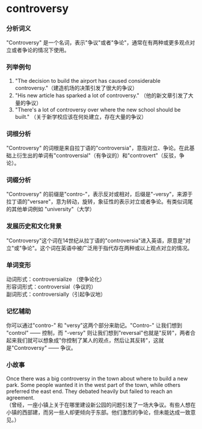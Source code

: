 # controversy

### 分析词义

  

"Controversy" 是一个名词，表示"争议"或者"争论"，通常在有两种或更多观点对立或者争论的情况下使用。

  

### 列举例句

  

1.  "The decision to build the airport has caused considerable controversy."（建造机场的决策引发了很大的争议）
2.  "His new article has sparked a lot of controversy." （他的新文章引发了大量的争议）
3.  "There's a lot of controversy over where the new school should be built." （关于新学校应该在何处建立，存在大量的争议）

  

### 词根分析

  

"Controversy" 的词根是来自拉丁语的"controversia"，意指对立、争论。在此基础上衍生出的单词有"controversial"（有争议的）和"controvert"（反驳，争论）。

  

### 词缀分析

  

"Controversy" 的前缀是"contro-"，表示反对或相对，后缀是"-versy"，来源于拉丁语的"versare"，意为转动，旋转，象征性的表示对立或者争论。有类似词尾的其他单词例如 "university"（大学）

  

### 发展历史和文化背景

  

"Controversy"这个词在14世纪从拉丁语的"controversia"进入英语，原意是"对立"或"争论"。这个词在英语中被广泛用于指代存在两种或以上观点对立的情况。

  

### 单词变形

  

动词形式：controversialize （使争论化）  
形容词形式：controversial（争议的）  
副词形式：controversially（引起争议地）

  

### 记忆辅助

  

你可以通过"contro-" 和 "versy"这两个部分来助记。"Contro-" 让我们想到 "control" —— 控制，而 "-versy" 则让我们想到"reversal"也就是"反转"，两者合起来我们就可以想象成"你控制了某人的观点，然后让其反转"，这就是"Controversy" —— 争议。

  

### 小故事

  

Once there was a big controversy in the town about where to build a new park. Some people wanted it in the west part of the town, while others preferred the east end. They debated heavily but failed to reach an agreement.  
（曾经，一座小镇上关于在哪里建设新公园的问题引发了一场大争议。有些人想在小镇的西部建，而另一些人却更倾向于东部。他们激烈的争论，但未能达成一致意见。）
